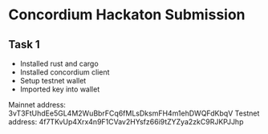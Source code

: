 # Concordium Hackaton Submission

## Task 1

 - Installed rust and cargo 
 - Installed concordium client
 - Setup testnet wallet
 - Imported key into wallet

Mainnet address: 3vT3FtUhdEe5GL4M2WuBbrFCq6fMLsDksmFH4m1ehDWQFdKbqV
Testnet address: 4f7TKvUp4Xrx4n9F1CVav2HYsfz66i9tZYZya2zkC9RJKPJJhp